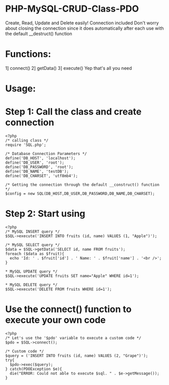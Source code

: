 # PHP-MySQL-CRUD-Class-PDO
  Create, Read, Update and Delete easily!
  Connection included
  Don't worry about closing the connection since it does automatically after each use with the default __destruct() function

# Functions:
  1] connect()
  2] getData()
  3] execute()
  Yep that's all you need

# Usage:

  # Step 1: Call the class and create connection
    <?php
    /* calling class */
    require 'SQL.php';

    /* Database Connection Parameters */
    define('DB_HOST', 'localhost');
    define('DB_USER', 'root');
    define('DB_PASSWORD', 'root');
    define('DB_NAME', 'testDB');
    define('DB_CHARSET', 'utf8mb4');

    /* Getting the connection through the default __construct() function */
    $config = new SQL(DB_HOST,DB_USER,DB_PASSWORD,DB_NAME,DB_CHARSET);

  # Step 2: Start using
    <?php
    /* MySQL INSERT query */
    $SQL->execute('INSERT INTO fruits (id, name) VALUES (1, "Apple")');

    /* MySQL SELECT query */
    $data = $SQL->getData('SELECT id, name FROM fruits');
    foreach ($data as $fruit){
      echo 'Id: ' . $fruit['id'] . ' Name: ' . $fruit['name'] . '<br />';
    }

    * MySQL UPDATE query */
    $SQL->execute('UPDATE fruits SET name="Apple" WHERE id=1');

    * MySQL DELETE query */
    $SQL->execute('DELETE FROM fruits WHERE id=1');


# Use the connect() function to execute your own code
    <?php
    /* Let's use the '$pdo' variable to execute a custom code */
    $pdo = $SQL->connect();
    
    /* Custom code */
    $query = ('INSERT INTO fruits (id, name) VALUES (2, "Grape")');
    try{
      $pdo->exec($query);
    } catch(PDOException $e){
      die("ERROR: Could not able to execute $sql. " . $e->getMessage());
    }
  
